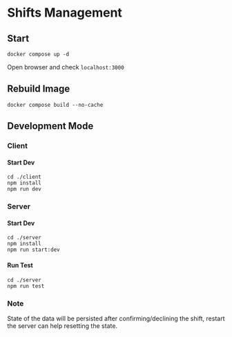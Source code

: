 # Shifts Management

## Start
```
docker compose up -d
```

Open browser and check `localhost:3000`

## Rebuild Image
```
docker compose build --no-cache
```

## Development Mode

### Client 

#### Start Dev
```
cd ./client
npm install
npm run dev
```

### Server

#### Start Dev
```
cd ./server
npm install
npm run start:dev
```

#### Run Test
```
cd ./server
npm run test
```

### Note
State of the data will be persisted after confirming/declining the shift, 
restart the server can help resetting the state.